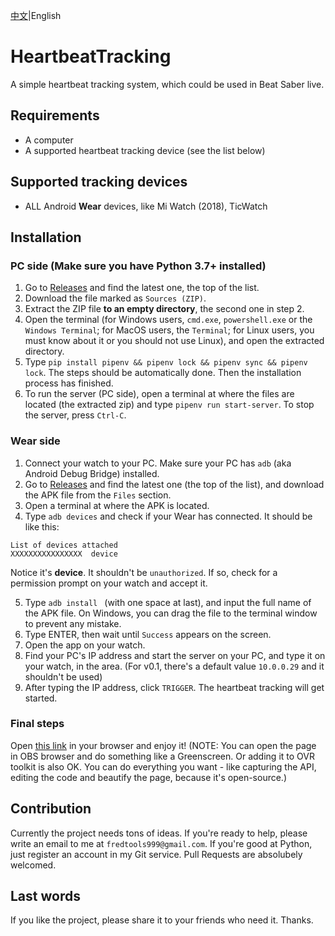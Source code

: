 [中文](README_cn.md)|English

# HeartbeatTracking

A simple heartbeat tracking system, which could be used in Beat Saber live. 

## Requirements
 - A computer
 - A supported heartbeat tracking device (see the list below)

## Supported tracking devices
 - ALL Android **Wear** devices, like Mi Watch (2018), TicWatch

## Installation
### PC side (Make sure you have Python 3.7+ installed)
1. Go to [Releases](https://git.ft2.club/fred913/HeartbeatTracking/releases) and find the latest one, the top of the list.
2. Download the file marked as `Sources (ZIP)`.
3. Extract the ZIP file **to an empty directory**, the second one in step 2. 
4. Open the terminal (for Windows users, `cmd.exe`, `powershell.exe` or the `Windows Terminal`; for MacOS users, the `Terminal`; for Linux users, you must know about it or you should not use Linux), and open the extracted directory. 
5. Type `pip install pipenv && pipenv lock && pipenv sync && pipenv lock`. The steps should be automatically done. Then the installation process has finished. 
6. To run the server (PC side), open a terminal at where the files are located (the extracted zip) and type `pipenv run start-server`. To stop the server, press `Ctrl-C`.

### Wear side
1. Connect your watch to your PC. Make sure your PC has `adb` (aka Android Debug Bridge) installed. 
2. Go to [Releases](https://git.ft2.club/fred913/HeartbeatTracking/releases) and find the latest one (the top of the list), and download the APK file from the `Files` section.
3. Open a terminal at where the APK is located.  
4. Type `adb devices` and check if your Wear has connected. It should be like this:
```
List of devices attached
XXXXXXXXXXXXXXXX  device
```
Notice it's **device**. It shouldn't be `unauthorized`. If so, check for a permission prompt on your watch and accept it. 

5. Type `adb install ` (with one space at last), and input the full name of the APK file. On Windows, you can drag the file to the terminal window to prevent any mistake. 
6. Type ENTER, then wait until `Success` appears on the screen. 
7. Open the app on your watch. 
8. Find your PC's IP address and start the server on your PC, and type it on your watch, in the area. (For v0.1, there's a default value `10.0.0.29` and it shouldn't be used)
9. After typing the IP address, click `TRIGGER`. The heartbeat tracking will get started.

### Final steps
Open [this link](http://127.0.0.1:5999/heartbeat/show) in your browser and enjoy it! 
(NOTE: You can open the page in OBS browser and do something like a Greenscreen. Or adding it to OVR toolkit is also OK. You can do everything you want - like capturing the API, editing the code and beautify the page, because it's open-source.)

## Contribution
Currently the project needs tons of ideas. If you're ready to help, please write an email to me at `fredtools999@gmail.com`. If you're good at Python, just register an account in my Git service. Pull Requests are absolubely welcomed. 

## Last words
If you like the project, please share it to your friends who need it. Thanks. 